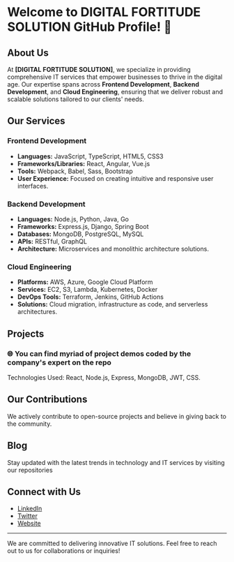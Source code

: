 # Welcome to DIGITAL FORTITUDE SOLUTION GitHub Profile! 👋

## About Us
At **[DIGITAL FORTITUDE SOLUTION]**, we specialize in providing comprehensive IT services that empower businesses to thrive in the digital age. Our expertise spans across **Frontend Development**, **Backend Development**, and **Cloud Engineering**, ensuring that we deliver robust and scalable solutions tailored to our clients' needs.

## Our Services

### Frontend Development
- **Languages:** JavaScript, TypeScript, HTML5, CSS3
- **Frameworks/Libraries:** React, Angular, Vue.js
- **Tools:** Webpack, Babel, Sass, Bootstrap
- **User Experience:** Focused on creating intuitive and responsive user interfaces.

### Backend Development
- **Languages:** Node.js, Python, Java, Go
- **Frameworks:** Express.js, Django, Spring Boot
- **Databases:** MongoDB, PostgreSQL, MySQL
- **APIs:** RESTful, GraphQL
- **Architecture:** Microservices and monolithic architecture solutions.

### Cloud Engineering
- **Platforms:** AWS, Azure, Google Cloud Platform
- **Services:** EC2, S3, Lambda, Kubernetes, Docker
- **DevOps Tools:** Terraform, Jenkins, GitHub Actions
- **Solutions:** Cloud migration, infrastructure as code, and serverless architectures.

## Projects

### 🌐 You can find myriad of project demos coded by the company's expert on the repo
Technologies Used: React, Node.js, Express, MongoDB, JWT, CSS.

## Our Contributions
We actively contribute to open-source projects and believe in giving back to the community. 

## Blog
Stay updated with the latest trends in technology and IT services by visiting our repositories

## Connect with Us
- [LinkedIn](https://linkedin.com/company/yourcompany)
- [Twitter](https://twitter.com/yourcompany)
- [Website](https://yourcompany.com)

---

We are committed to delivering innovative IT solutions. Feel free to reach out to us for collaborations or inquiries!


<!---
DigitalFortitude/DigitalFortitude is a ✨ special ✨ repository because its `README.md` (this file) appears on your GitHub profile.
You can click the Preview link to take a look at your changes.
--->
